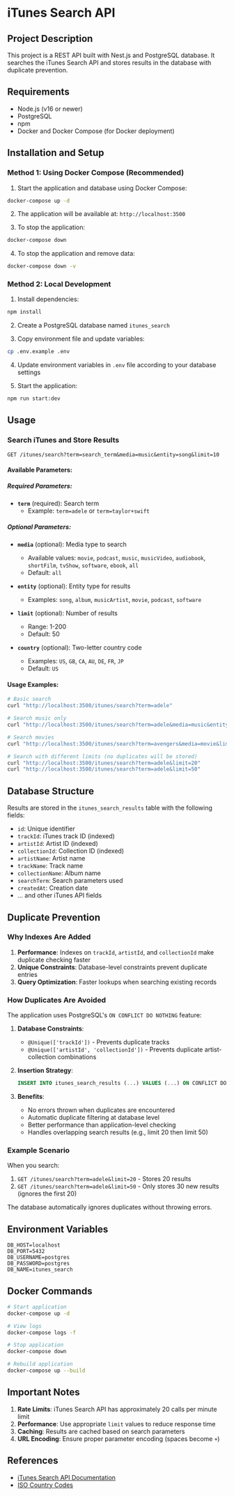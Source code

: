 # iTunes Search API

## Project Description

This project is a REST API built with Nest.js and PostgreSQL database. It searches the iTunes Search API and stores results in the database with duplicate prevention.

## Requirements

- Node.js (v16 or newer)
- PostgreSQL
- npm
- Docker and Docker Compose (for Docker deployment)

## Installation and Setup

### Method 1: Using Docker Compose (Recommended)

1. Start the application and database using Docker Compose:
```bash
docker-compose up -d
```

2. The application will be available at: `http://localhost:3500`

3. To stop the application:
```bash
docker-compose down
```

4. To stop the application and remove data:
```bash
docker-compose down -v
```

### Method 2: Local Development

1. Install dependencies:
```bash
npm install
```

2. Create a PostgreSQL database named `itunes_search`

3. Copy environment file and update variables:
```bash
cp .env.example .env
```

4. Update environment variables in `.env` file according to your database settings

5. Start the application:
```bash
npm run start:dev
```

## Usage

### Search iTunes and Store Results

```
GET /itunes/search?term=search_term&media=music&entity=song&limit=10
```

#### Available Parameters:

##### Required Parameters:
- **`term`** (required): Search term
  - Example: `term=adele` or `term=taylor+swift`

##### Optional Parameters:

- **`media`** (optional): Media type to search
  - Available values: `movie`, `podcast`, `music`, `musicVideo`, `audiobook`, `shortFilm`, `tvShow`, `software`, `ebook`, `all`
  - Default: `all`

- **`entity`** (optional): Entity type for results
  - Examples: `song`, `album`, `musicArtist`, `movie`, `podcast`, `software`

- **`limit`** (optional): Number of results
  - Range: 1-200
  - Default: 50

- **`country`** (optional): Two-letter country code
  - Examples: `US`, `GB`, `CA`, `AU`, `DE`, `FR`, `JP`
  - Default: `US`

#### Usage Examples:

```bash
# Basic search
curl "http://localhost:3500/itunes/search?term=adele"

# Search music only
curl "http://localhost:3500/itunes/search?term=adele&media=music&entity=song&limit=5"

# Search movies
curl "http://localhost:3500/itunes/search?term=avengers&media=movie&limit=10"

# Search with different limits (no duplicates will be stored)
curl "http://localhost:3500/itunes/search?term=adele&limit=20"
curl "http://localhost:3500/itunes/search?term=adele&limit=50"
```

## Database Structure

Results are stored in the `itunes_search_results` table with the following fields:
- `id`: Unique identifier
- `trackId`: iTunes track ID (indexed)
- `artistId`: Artist ID (indexed)
- `collectionId`: Collection ID (indexed)
- `artistName`: Artist name
- `trackName`: Track name
- `collectionName`: Album name
- `searchTerm`: Search parameters used
- `createdAt`: Creation date
- ... and other iTunes API fields

## Duplicate Prevention

### Why Indexes Are Added

1. **Performance**: Indexes on `trackId`, `artistId`, and `collectionId` make duplicate checking faster
2. **Unique Constraints**: Database-level constraints prevent duplicate entries
3. **Query Optimization**: Faster lookups when searching existing records

### How Duplicates Are Avoided

The application uses PostgreSQL's `ON CONFLICT DO NOTHING` feature:

1. **Database Constraints**: 
   - `@Unique(['trackId'])` - Prevents duplicate tracks
   - `@Unique(['artistId', 'collectionId'])` - Prevents duplicate artist-collection combinations

2. **Insertion Strategy**:
   ```sql
   INSERT INTO itunes_search_results (...) VALUES (...) ON CONFLICT DO NOTHING
   ```

3. **Benefits**:
   - No errors thrown when duplicates are encountered
   - Automatic duplicate filtering at database level
   - Better performance than application-level checking
   - Handles overlapping search results (e.g., limit 20 then limit 50)

### Example Scenario

When you search:
1. `GET /itunes/search?term=adele&limit=20` - Stores 20 results
2. `GET /itunes/search?term=adele&limit=50` - Only stores 30 new results (ignores the first 20)

The database automatically ignores duplicates without throwing errors.

## Environment Variables

```env
DB_HOST=localhost
DB_PORT=5432
DB_USERNAME=postgres
DB_PASSWORD=postgres
DB_NAME=itunes_search
```

## Docker Commands

```bash
# Start application
docker-compose up -d

# View logs
docker-compose logs -f

# Stop application
docker-compose down

# Rebuild application
docker-compose up --build
```

## Important Notes

1. **Rate Limits**: iTunes Search API has approximately 20 calls per minute limit
2. **Performance**: Use appropriate `limit` values to reduce response time
3. **Caching**: Results are cached based on search parameters
4. **URL Encoding**: Ensure proper parameter encoding (spaces become `+`)

## References

- [iTunes Search API Documentation](https://developer.apple.com/library/archive/documentation/AudioVideo/Conceptual/iTuneSearchAPI/Searching.html)
- [ISO Country Codes](https://en.wikipedia.org/wiki/ISO_3166-1_alpha-2)
